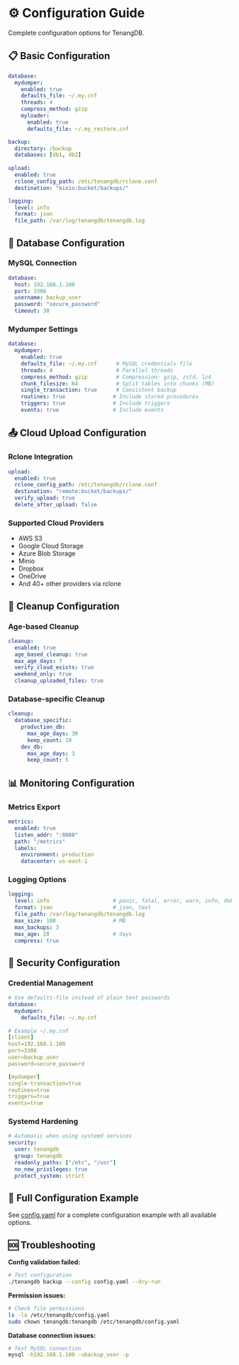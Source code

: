# ⚙️ Configuration Guide

Complete configuration options for TenangDB.

## 📋 Basic Configuration

```yaml
database:
  mydumper:
    enabled: true
    defaults_file: ~/.my.cnf
    threads: 4
    compress_method: gzip
    myloader:
      enabled: true
      defaults_file: ~/.my_restore.cnf

backup:
  directory: /backup
  databases: [db1, db2]
  
upload:
  enabled: true
  rclone_config_path: /etc/tenangdb/rclone.conf
  destination: "minio:bucket/backups/"

logging:
  level: info
  format: json
  file_path: /var/log/tenangdb/tenangdb.log
```

## 🔧 Database Configuration

### MySQL Connection
```yaml
database:
  host: 192.168.1.100
  port: 3306
  username: backup_user
  password: "secure_password"
  timeout: 30
```

### Mydumper Settings
```yaml
database:
  mydumper:
    enabled: true
    defaults_file: ~/.my.cnf      # MySQL credentials file
    threads: 4                    # Parallel threads
    compress_method: gzip         # Compression: gzip, zstd, lz4
    chunk_filesize: 64            # Split tables into chunks (MB)
    single_transaction: true      # Consistent backup
    routines: true               # Include stored procedures
    triggers: true               # Include triggers
    events: true                 # Include events
```

## 📤 Cloud Upload Configuration

### Rclone Integration
```yaml
upload:
  enabled: true
  rclone_config_path: /etc/tenangdb/rclone.conf
  destination: "remote:bucket/backups/"
  verify_upload: true
  delete_after_upload: false
```

### Supported Cloud Providers
- AWS S3
- Google Cloud Storage
- Azure Blob Storage
- Minio
- Dropbox
- OneDrive
- And 40+ other providers via rclone

## 🧹 Cleanup Configuration

### Age-based Cleanup
```yaml
cleanup:
  enabled: true
  age_based_cleanup: true
  max_age_days: 7
  verify_cloud_exists: true
  weekend_only: true
  cleanup_uploaded_files: true
```

### Database-specific Cleanup
```yaml
cleanup:
  database_specific:
    production_db:
      max_age_days: 30
      keep_count: 10
    dev_db:
      max_age_days: 3
      keep_count: 5
```

## 📊 Monitoring Configuration

### Metrics Export
```yaml
metrics:
  enabled: true
  listen_addr: ":8080"
  path: "/metrics"
  labels:
    environment: production
    datacenter: us-east-1
```

### Logging Options
```yaml
logging:
  level: info                    # panic, fatal, error, warn, info, debug, trace
  format: json                   # json, text
  file_path: /var/log/tenangdb/tenangdb.log
  max_size: 100                  # MB
  max_backups: 3
  max_age: 28                    # days
  compress: true
```

## 🔐 Security Configuration

### Credential Management
```yaml
# Use defaults-file instead of plain text passwords
database:
  mydumper:
    defaults_file: ~/.my.cnf
    
# Example ~/.my.cnf
[client]
host=192.168.1.100
port=3306
user=backup_user
password=secure_password

[mydumper]
single-transaction=true
routines=true
triggers=true
events=true
```

### Systemd Hardening
```yaml
# Automatic when using systemd services
security:
  user: tenangdb
  group: tenangdb
  readonly_paths: ["/etc", "/usr"]
  no_new_privileges: true
  protect_system: strict
```

## 📝 Full Configuration Example

See [config.yaml](config.yaml) for a complete configuration example with all available options.

## 🆘 Troubleshooting

**Config validation failed:**
```bash
# Test configuration
./tenangdb backup --config config.yaml --dry-run
```

**Permission issues:**
```bash
# Check file permissions
ls -la /etc/tenangdb/config.yaml
sudo chown tenangdb:tenangdb /etc/tenangdb/config.yaml
```

**Database connection issues:**
```bash
# Test MySQL connection
mysql -h192.168.1.100 -ubackup_user -p
```